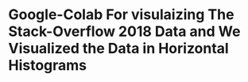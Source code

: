# Google-Colab For visulaizing The Stack-Overflow 2018 Data and We Visualized the Data in Horizontal Histograms
